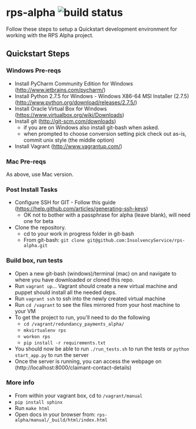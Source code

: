 rps-alpha ![build status](https://travis-ci.org/InsolvencyService/rps-alpha.png?branch=master)
=========



Follow these steps to setup a Quickstart development environment for working with the RPS Alpha project. 

## Quickstart Steps

### Windows Pre-reqs

- Install PyCharm Community Edition for Windows (http://www.jetbrains.com/pycharm/)
- Install Python 2.7.5 for Windows - Windows X86-64 MSI Installer (2.7.5) (http://www.python.org/download/releases/2.7.5/)
- Install Oracle Virtual Box for Windows (https://www.virtualbox.org/wiki/Downloads)
- Install git (http://git-scm.com/downloads) 
  - if you are on Windows also install git-bash when asked.
  - when prompted to choose conversion setting pick check out as-is, commit unix style (the middle option)
- Install Vagrant (http://www.vagrantup.com/)

### Mac Pre-reqs

As above, use Mac version.

### Post Install Tasks

- Configure SSH for GIT - Follow this guide (https://help.github.com/articles/generating-ssh-keys)
  - OK not to bother with a passphrase for alpha (leave blank), will need one for beta
- Clone the repository.  
  - cd to your work in progress folder in git-bash
  - From git-bash: `git clone git@github.com:InsolvencyService/rps-alpha.git`

### Build box, run tests

- Open a new git-bash (windows)/terminal (mac) on and navigate to where you have downloaded or cloned this repo.
- Run `vagrant up`... Vagrant should create a new virtual machine and puppet should install all the needed deps.
- Run `vagrant ssh` to ssh into the newly created virtual machine
- Run `cd /vagrant` to see the files mirrored from your host machine to your VM
- To get the project to run, you'll need to do the following
  - `cd /vagrant/redundancy_payments_alpha/`
  - `mkvirtualenv rps`
  - `workon rps`
  - `pip install -r requirements.txt`
- You should now be able to run `./run_tests.sh` to run the tests or `python start_app.py` to run the server
- Once the server is running, you can access the webpage on (http://localhost:8000/claimant-contact-details)

### More info

- From within your vagrant box, cd to `/vagrant/manual`
- `pip install sphinx`
- Run `make html`
- Open docs in your browser from: `rps-alpha/manual/_build/html/index.html`

